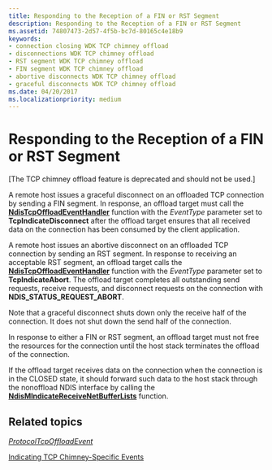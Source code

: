 ```yaml
---
title: Responding to the Reception of a FIN or RST Segment
description: Responding to the Reception of a FIN or RST Segment
ms.assetid: 74807473-2d57-4f5b-bc7d-80165c4e18b9
keywords:
- connection closing WDK TCP chimney offload
- disconnections WDK TCP chimney offload
- RST segment WDK TCP chimney offload
- FIN segment WDK TCP chimney offload
- abortive disconnects WDK TCP chimney offload
- graceful disconnects WDK TCP chimney offload
ms.date: 04/20/2017
ms.localizationpriority: medium
---
```


# Responding to the Reception of a FIN or RST Segment


\[The TCP chimney offload feature is deprecated and should not be used.\]

A remote host issues a graceful disconnect on an offloaded TCP connection by sending a FIN segment. In response, an offload target must call the [**NdisTcpOffloadEventHandler**](https://msdn.microsoft.com/library/windows/hardware/ff564595) function with the *EventType* parameter set to **TcpIndicateDisconnect** after the offload target ensures that all received data on the connection has been consumed by the client application.

A remote host issues an abortive disconnect on an offloaded TCP connection by sending an RST segment. In response to receiving an acceptable RST segment, an offload target calls the [**NdisTcpOffloadEventHandler**](https://msdn.microsoft.com/library/windows/hardware/ff564595) function with the *EventType* parameter set to **TcpIndicateAbort**. The offload target completes all outstanding send requests, receive requests, and disconnect requests on the connection with **NDIS\_STATUS\_REQUEST\_ABORT**.

Note that a graceful disconnect shuts down only the receive half of the connection. It does not shut down the send half of the connection.

In response to either a FIN or RST segment, an offload target must not free the resources for the connection until the host stack terminates the offload of the connection.

If the offload target receives data on the connection when the connection is in the CLOSED state, it should forward such data to the host stack through the nonoffload NDIS interface by calling the [**NdisMIndicateReceiveNetBufferLists**](https://msdn.microsoft.com/library/windows/hardware/ff563598) function.

## Related topics


[*ProtocolTcpOffloadEvent*](https://msdn.microsoft.com/library/windows/hardware/ff570272)

[Indicating TCP Chimney-Specific Events](indicating-tcp-chimney-specific-events.md)

 

 






